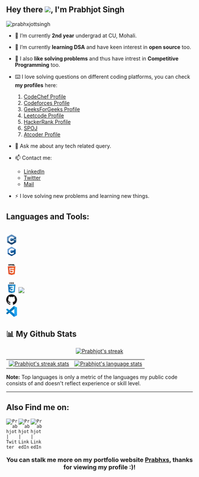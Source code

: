 ## Hey there <img src="https://raw.githubusercontent.com/MartinHeinz/MartinHeinz/master/wave.gif" width="30px">, I'm Prabhjot Singh
<p align="centre"> <img src="https://komarev.com/ghpvc/?username=prabhxjottsingh" alt="prabhxjottsingh" /> </p>

- 📄 I’m currently **2nd year** undergrad at CU, Mohali.
- 🌱 I’m currently **learning DSA** and have keen interest in **open source** too.
- 📘 I also **like solving problems** and thus have intrest in **Competitive Programming** too.
- ⌨️ I love solving questions on different coding platforms, you can check **my profiles** here: 
     1. [CodeChef Profile](https://www.codechef.com/users/prbhjot_singh)
     2. [Codeforces Profile](https://codeforces.com/profile/Prabhxs2)
     3. [GeeksForGeeks Profile](https://auth.geeksforgeeks.org/user/prabhxjott/practice/)
     4. [Leetcode Profile](https://leetcode.com/prabhxs/)
     5. [HackerRank Profile](https://www.hackerrank.com/prabhx_jott)
     6. [SPOJ](https://www.spoj.com/myaccount/)
     7. [Atcoder Profile](https://atcoder.jp/users/prabhxs)

- 💬 Ask me about any tech related query.
- 📫 Contact me: 
     - [LinkedIn](https://www.linkedin.com/in/prabhxjottsingh/)
     - [Twitter](https://twitter.com/Prabhxs)
     - <a href="mailto:prabhx.jott@gmail.com">Mail</a>
- ⚡ I love solving new problems and learning new things.

## Languages and Tools:

<code>  <img height="29" src="https://raw.githubusercontent.com/github/explore/80688e429a7d4ef2fca1e82350fe8e3517d3494d/topics/cpp/cpp.png">  </code> 
<code><img height="29" src="https://raw.githubusercontent.com/github/explore/80688e429a7d4ef2fca1e82350fe8e3517d3494d/topics/c/c.png">  </code>
<code>  <img height="29" src="https://raw.githubusercontent.com/github/explore/80688e429a7d4ef2fca1e82350fe8e3517d3494d/topics/html/html.png"> </code>
<code>  <img height="29" src="https://raw.githubusercontent.com/github/explore/80688e429a7d4ef2fca1e82350fe8e3517d3494d/topics/css/css.png"></code>
<code><img height="29" src="https://img.icons8.com/color/48/000000/git.png"></code>
<code>  <img height="29" src="https://raw.githubusercontent.com/github/explore/78df643247d429f6cc873026c0622819ad797942/topics/github/github.png"></code>
<code>  <img height="29" src="https://raw.githubusercontent.com/github/explore/80688e429a7d4ef2fca1e82350fe8e3517d3494d/topics/visual-studio-code/visual-studio-code.png"></code> 
<br>


## 📊 My Github Stats


<p align="center">
    <a href="https://github.com/prabhxjottsingh/github-readme-streak-stats">
        <img title="🔥 Get streak stats for your profile at git.io/streak-stats" alt="Prabhjot's streak" src="https://github-readme-streak-stats.herokuapp.com/?user=prabhxjottsingh&theme=black-ice&hide_border=true&stroke=0000&background=060A0CD0"/>
    </a>
</p>
 <table align="center" cellspacing="0" cellpadding="0" border="0">
  <tr>
    <td>
      <a href="https://prabhxjottsingh.github.io/prabh-portfolio/" target="_blank">
        <img src="https://github-readme-streak-stats.herokuapp.com/?user=prabhxjottsingh&theme=tokyonight_duo&hide_border=true" alt="Prabhjot's streak stats">
      <a/>
    </td>
    <td>
      <a href="https://prabhxjottsingh.github.io/prabh-portfolio/" target="_blank">
        <img src="https://github-readme-stats.vercel.app/api/top-langs/?username=prabhxjottsingh&theme=github_dark&layout=compact&hide_border=true" alt="Prabhjot's language stats">
      <a/>
    </td>
   </tr>
</table>
<b>Note:</b> Top languages is only a metric of the languages my public code consists of and doesn't reflect experience or skill level.

--- 

## Also Find me on:
<code>[<img align="left" alt="Prabhjot | Twitter" width="33px" src="https://cdn.jsdelivr.net/npm/simple-icons@v3/icons/twitter.svg" />][twitter][<img align="left" alt="Prabhjot | LinkedIn" width="33px" src="https://cdn.jsdelivr.net/npm/simple-icons@v3/icons/linkedin.svg" />][linkedin][<img align="left" alt="Prabhjot | LinkedIn" width="33px" src="https://cdn.jsdelivr.net/npm/simple-icons@v3/icons/instagram.svg" />][Instagram]
</code>

<br>

[twitter]: https://twitter.com/Prabhxs
[linkedin]: https://www.linkedin.com/in/prabhxjottsingh/
[github]: https://github.com/prabhxjottsingh
[instagram]: https://www.instagram.com/prabhxs/
<br>
<div align="center">

### You can stalk me more on my portfolio website [Prabhxs](https://prabhxjottsingh.github.io/prabh-portfolio/), thanks for viewing my profile :)!

</div>
